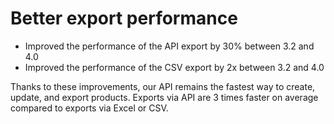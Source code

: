 # Better export performance

- Improved the performance of the API export by 30% between 3.2 and 4.0
- Improved the performance of the CSV export by 2x between 3.2 and 4.0

Thanks to these improvements, our API remains the fastest way to create, update, and export products. Exports via API are 3 times faster on average compared to exports via Excel or CSV.
